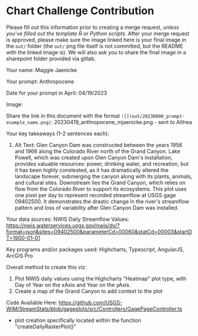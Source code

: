 # Chart Challenge Contribution

Please fill out this information prior to creating a merge request, *unless you've filled out the template R or Python scripts*. After your merge request is approved, please make sure the image linked here is your final image in the `out/` folder (the `out/` png file itself is not committed, but the README with the linked image is). We will also ask you to share the final image in a sharepoint folder provided via gitlab.

Your name: Maggie Jaenicke

Your prompt: Anthropocene

Date for your prompt in April: 04/19/2023

Image:

Share the link in this document with the format `![](out/20230000_prompt-example_name.png)`:
20230419_anthropocene_mjaenicke.png - sent to Althea

Your key takeaways (1-2 sentences each):

1. Alt Text: Glen Canyon Dam was constructed between the years 1956 and 1966 along the Colorado River north of the Grand Canyon. Lake Powell, which was created upon Glen Canyon Dam's installation, provides valuable resources: power, drinking water, and recreation, but it has been highly constested, as it has dramatically altered the landscape forever, submerging the canyon along with its plants, animals, and cultural sites. Downstream lies the Grand Canyon, which relies on flow from the Colorado River to support its ecosystems. This plot uses one pixel per day to represent recorded streamflow at USGS gage 09402500. It demonstrates the drastic change in the river's streamflow pattern and loss of variability after Glen Canyon Dam was installed. 

Your data sources:
NWIS Daily Streamflow Values: https://nwis.waterservices.usgs.gov/nwis/dv/?format=json&sites=09402500&parameterCd=00060&statCd=00003&startDT=1900-01-01

Key programs and/or packages used:
Highcharts, Typescript, AngularJS, ArcGIS Pro

Overall method to create this viz:
1. Plot NWIS daily values using the Highcharts "Heatmap" plot type, with Day of Year on the xAxis and Year on the yAxis.
2. Create a map of the Grand Canyon to add context to the plot

Code Available Here: 
https://github.com/USGS-WiM/StreamStats/blob/gageplots/src/Controllers/GagePageController.ts
- plot creation specifically located within the function "createDailyRasterPlot()"
